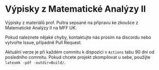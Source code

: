 # Výpisky z Matematické Analýzy II
Výpisky z materiálů prof. Pultra sepsané na přípravu ke zkoušce z Matematické Analýzy II na MFF UK.

Pokud naleznete nějaké chyby, kontaktujte nás prosím na discordu nebo vytvořte Issue, případně Pull Request.

Aktuální verze je při každém commitu k dispozici v `Actions` tabu 90 dní od posledního commitu. Pokud chcete projekt zkompilovat u sebe, použijte `latexmk -pdf -outdir=Build/`.

